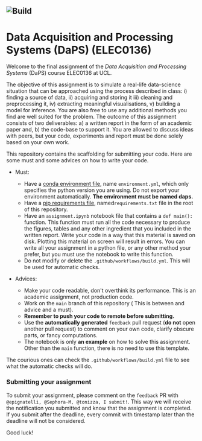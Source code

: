 ![Build](https://github.com/UCL-ELEC0136/FINAL/workflows/build/badge.svg)
---
# Data Acquisition and Processing Systems (DaPS) (ELEC0136)

Welcome to the final assignment of the _Data Acquisition and Processing Systems_ (DaPS) course ELEC0136 at UCL.

The objective of this assignment is to simulate a real-life data-science situation that can be
approached using the process described in class: i) finding a source of data, ii) acquiring and
storing it iii) cleaning and preprocessing it, iv) extracting meaningful visualisations, v) building a
model for inference. You are also free to use any additional methods you find are well suited for
the problem.
The outcome of this assignment consists of two deliverables: a) a written report in the form of an
academic paper and, b) the code-base to support it. You are allowed to discuss ideas with peers,
but your code, experiments and report must be done solely based on your own work.

This repository contains the scaffolding for submitting your code.
Here are some must and some advices on how to write your code.

- Must:
  - Have a [conda environment file](https://docs.conda.io/projects/conda/en/latest/user-guide/tasks/manage-environments.html#create-env-file-manually), name `environment.yml`, which only specifies the python version you are using. Do not export your environment automatically. __The environment must be named daps.__
  - Have a [pip requirements file](https://pip.pypa.io/en/stable/user_guide/#requirements-files), named`requirements.txt` file in the root of this repository.
  - Have an `assignment.ipynb` notebook file that contains a `def main():` function. This function must run all the code necessary to produce the figures, tables and any other ingredient that you included in the written report. Write your code in a way that this material is saved on disk. Plotting this material on screen will result in errors. You can write all your assignment in a python file, or any other method your prefer, but you must use the notebook to write this function.
  - Do not modify or delete the `.github/workflows/build.yml`. This will be used for automatic checks.
  
- Advices:
  - Make your code readable, don't overthink its performance. This is an academic assignment, not production code.
  - Work on the `main` branch of this repository ( This is between and advice and a must).
  - __Remember to push your code to remote before submitting.__
  - Use the __automatically generated__ `feedback` pull request (__do not__ open another pull request) to comment on your own code, clarify obscure parts, or fancy computations.
  - The notebook is only __an example__ on how to solve this assignment. Other than the `main` function, there is no need to use this template.


The courious ones can check the `.github/workflows/build.yml` file to see what the automatic checks will do.

### Submitting your assignment

To submit your assignment, please comment on the `feedback` PR with `@epignatelli, @Sephora-M, @tonizza, I submit!`. This way we will receive the notification you submitted and know that the assignment is completed.
If you submit after the deadline, every commit with timestamp later than the deadline will not be considered. 


Good luck!
